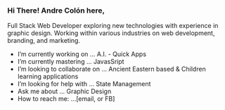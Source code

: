 ### Hi There! Andre Colón here,

Full Stack Web Developer exploring new technologies with experience in graphic design. Working within various industries on web development, branding, and marketing. 

- I’m currently working on ... A.I. - Quick Apps
- I’m currently mastering ...  JavasSript
- I’m looking to collaborate on ... Ancient Eastern based & Children learning applications 
- I’m looking for help with ... State Management
- Ask me about ... Graphic Design
- How to reach me: ...[email, or FB]


